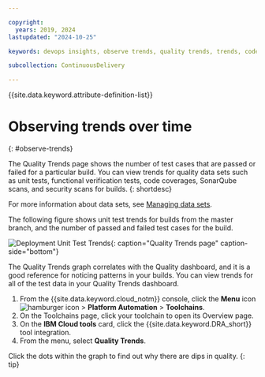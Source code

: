 ```yaml
---

copyright:
  years: 2019, 2024
lastupdated: "2024-10-25"

keywords: devops insights, observe trends, quality trends, trends, code coverage, test, tests, verification, app, sonarqube, dashboard

subcollection: ContinuousDelivery

---
```


{{site.data.keyword.attribute-definition-list}}

# Observing trends over time
{: #observe-trends}

The Quality Trends page shows the number of test cases that are passed or failed for a particular build. You can view trends for quality data sets such as unit tests, functional verification tests, code coverages, SonarQube scans, and security scans for builds.
{: shortdesc}

For more information about data sets, see [Managing data sets](/docs/ContinuousDelivery?topic=ContinuousDelivery-adding-data-sets).

The following figure shows unit test trends for builds from the master branch, and the number of passed and failed test cases for the build.

![Deployment Unit Test Trends](images/DRA_unit_test_trends.png){: caption="Quality Trends page" caption-side="bottom"}

The Quality Trends graph correlates with the Quality dashboard, and it is a good reference for noticing patterns in your builds. You can view trends for all of the test data in your Quality Trends dashboard.

1. From the {{site.data.keyword.cloud_notm}} console, click the **Menu** icon ![hamburger icon](images/icon_hamburger.svg) > **Platform Automation** > **Toolchains**.
1. On the Toolchains page, click your toolchain to open its Overview page.
1. On the **IBM Cloud tools** card, click the {{site.data.keyword.DRA_short}} tool integration.
1. From the menu, select **Quality Trends**.

Click the dots within the graph to find out why there are dips in quality.
{: tip}
